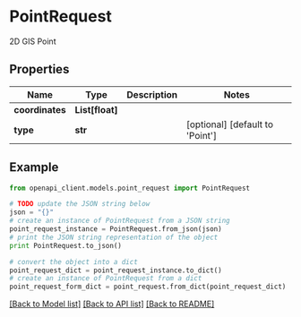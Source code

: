 # PointRequest

2D GIS Point

## Properties
Name | Type | Description | Notes
------------ | ------------- | ------------- | -------------
**coordinates** | **List[float]** |  | 
**type** | **str** |  | [optional] [default to 'Point']

## Example

```python
from openapi_client.models.point_request import PointRequest

# TODO update the JSON string below
json = "{}"
# create an instance of PointRequest from a JSON string
point_request_instance = PointRequest.from_json(json)
# print the JSON string representation of the object
print PointRequest.to_json()

# convert the object into a dict
point_request_dict = point_request_instance.to_dict()
# create an instance of PointRequest from a dict
point_request_form_dict = point_request.from_dict(point_request_dict)
```
[[Back to Model list]](../README.md#documentation-for-models) [[Back to API list]](../README.md#documentation-for-api-endpoints) [[Back to README]](../README.md)


